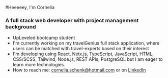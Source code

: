 #Heeeeey, I'm Cornelia
### A full stack web developer with project management background

- UpLeveled bootcamp student
- I'm currently working on my travelGenius full stack application, where users can be matched with travel-experts based on their interest
- I'm developing using React, Netx.js, TypeScript, JavaScript, HTML, CSS/SCSS, Tailwind, Node.js, REST APIs, PostgreSQL but I am eager to learn more technologies.
- How to reach me: [cornelia.schenk@hotmail.com](cornelia.schenk@hotmail.com) or on [LinkedIn](www.linkedin.com/in/cornelia-schenk)


